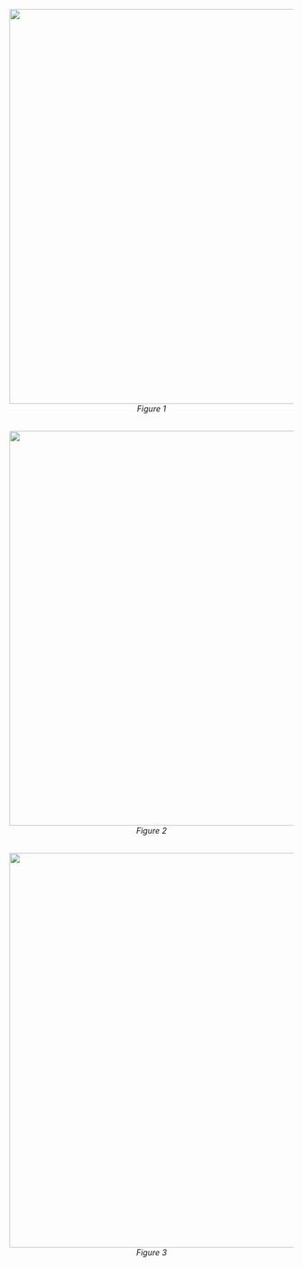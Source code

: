 <p align="center">
  <img src="https://github.com/user-attachments/assets/39927bc4-1599-408c-92d3-cf4b4616e805" width="700"/><br/>
  <i>Figure 1</i><br/><br/>
</p>

<p align="center">
  <img src="https://github.com/user-attachments/assets/59073655-4591-4daa-94d7-4129dc1850d4" width="700"/><br/>
  <i>Figure 2</i><br/><br/>
</p>

<p align="center">
  <img src="https://github.com/user-attachments/assets/7696550a-3d52-488f-9f43-d545346d1c4a" width="700"/><br/>
  <i>Figure 3</i><br/><br/>
</p>
